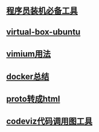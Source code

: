 ## [程序员装机必备工具](./small-tool)

## [virtual-box-ubuntu](./virtual-box-ubuntu)

## [vimium用法](./vimium)

## [docker总结](./docker)

## [proto转成html](./prototohtml)

## [codeviz代码调用图工具](./codeviz)
